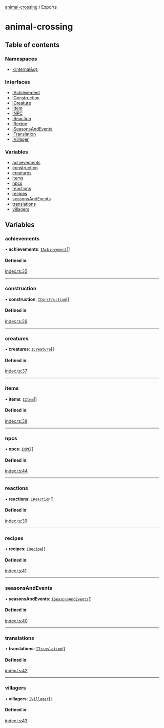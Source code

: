[animal-crossing](README.md) / Exports

# animal-crossing

## Table of contents

### Namespaces

- [&lt;internal\&gt;](modules/internal_.md)

### Interfaces

- [IAchievement](interfaces/IAchievement.md)
- [IConstruction](interfaces/IConstruction.md)
- [ICreature](interfaces/ICreature.md)
- [IItem](interfaces/IItem.md)
- [INPC](interfaces/INPC.md)
- [IReaction](interfaces/IReaction.md)
- [IRecipe](interfaces/IRecipe.md)
- [ISeasonsAndEvents](interfaces/ISeasonsAndEvents.md)
- [ITranslation](interfaces/ITranslation.md)
- [IVillager](interfaces/IVillager.md)

### Variables

- [achievements](modules.md#achievements)
- [construction](modules.md#construction)
- [creatures](modules.md#creatures)
- [items](modules.md#items)
- [npcs](modules.md#npcs)
- [reactions](modules.md#reactions)
- [recipes](modules.md#recipes)
- [seasonsAndEvents](modules.md#seasonsandevents)
- [translations](modules.md#translations)
- [villagers](modules.md#villagers)

## Variables

### achievements

• **achievements**: [`IAchievement`](interfaces/IAchievement.md)[]

#### Defined in

[index.ts:35](https://github.com/Norviah/animal-crossing/blob/d6e407b/module/index.ts#L35)

___

### construction

• **construction**: [`IConstruction`](interfaces/IConstruction.md)[]

#### Defined in

[index.ts:36](https://github.com/Norviah/animal-crossing/blob/d6e407b/module/index.ts#L36)

___

### creatures

• **creatures**: [`ICreature`](interfaces/ICreature.md)[]

#### Defined in

[index.ts:37](https://github.com/Norviah/animal-crossing/blob/d6e407b/module/index.ts#L37)

___

### items

• **items**: [`IItem`](interfaces/IItem.md)[]

#### Defined in

[index.ts:38](https://github.com/Norviah/animal-crossing/blob/d6e407b/module/index.ts#L38)

___

### npcs

• **npcs**: [`INPC`](interfaces/INPC.md)[]

#### Defined in

[index.ts:44](https://github.com/Norviah/animal-crossing/blob/d6e407b/module/index.ts#L44)

___

### reactions

• **reactions**: [`IReaction`](interfaces/IReaction.md)[]

#### Defined in

[index.ts:39](https://github.com/Norviah/animal-crossing/blob/d6e407b/module/index.ts#L39)

___

### recipes

• **recipes**: [`IRecipe`](interfaces/IRecipe.md)[]

#### Defined in

[index.ts:41](https://github.com/Norviah/animal-crossing/blob/d6e407b/module/index.ts#L41)

___

### seasonsAndEvents

• **seasonsAndEvents**: [`ISeasonsAndEvents`](interfaces/ISeasonsAndEvents.md)[]

#### Defined in

[index.ts:40](https://github.com/Norviah/animal-crossing/blob/d6e407b/module/index.ts#L40)

___

### translations

• **translations**: [`ITranslation`](interfaces/ITranslation.md)[]

#### Defined in

[index.ts:42](https://github.com/Norviah/animal-crossing/blob/d6e407b/module/index.ts#L42)

___

### villagers

• **villagers**: [`IVillager`](interfaces/IVillager.md)[]

#### Defined in

[index.ts:43](https://github.com/Norviah/animal-crossing/blob/d6e407b/module/index.ts#L43)
